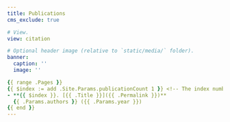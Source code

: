 ```yaml
---
title: Publications
cms_exclude: true

# View.
view: citation

# Optional header image (relative to `static/media/` folder).
banner:
  caption: ''
  image: ''

{{ range .Pages }}
{{ $index := add .Site.Params.publicationCount 1 }} <!-- The index number starts from 1 -->
- **{{ $index }}. [{{ .Title }}]({{ .Permalink }})**  
  {{ .Params.authors }} ({{ .Params.year }})
{{ end }}
---
```

